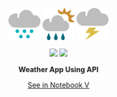 <p align='center'><img src="/PNG/h.png"> <img src="/PNG/s.png"> <img src="/PNG/t.png"> </p>

<p align='center'> <img src='https://img.shields.io/github/languages/code-size/distro-ir/weather-app'> <img src='https://img.shields.io/github/license/distro-ir/weather-app'</p>

<p align='center'><b>Weather App Using API</b></p>




<p align='center'><a href='https://github.com/DistroTEAM/Weather-App/blob/master/cli/Weather%20APP.ipynb'>See in Notebook V</a></p>
